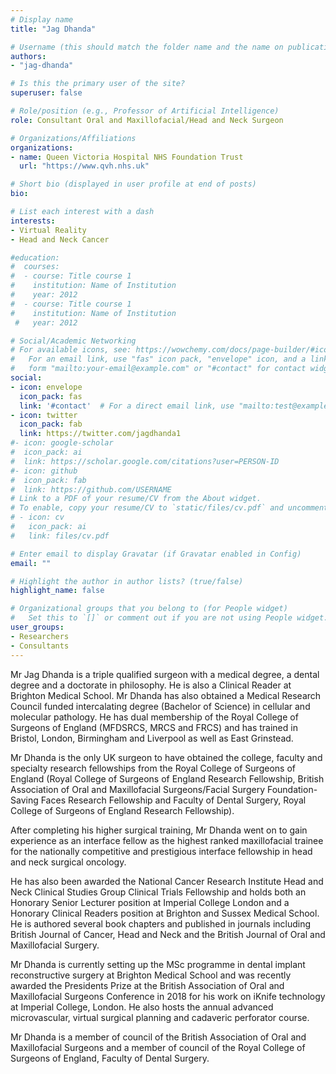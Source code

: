 ```yaml
---
# Display name
title: "Jag Dhanda"

# Username (this should match the folder name and the name on publications)
authors:
- "jag-dhanda"

# Is this the primary user of the site?
superuser: false

# Role/position (e.g., Professor of Artificial Intelligence)
role: Consultant Oral and Maxillofacial/Head and Neck Surgeon

# Organizations/Affiliations
organizations:
- name: Queen Victoria Hospital NHS Foundation Trust
  url: "https://www.qvh.nhs.uk"

# Short bio (displayed in user profile at end of posts)
bio: 

# List each interest with a dash
interests:
- Virtual Reality
- Head and Neck Cancer

#education:
#  courses:
#  - course: Title course 1
#    institution: Name of Institution
#    year: 2012
#  - course: Title course 1
#    institution: Name of Institution
 #   year: 2012

# Social/Academic Networking
# For available icons, see: https://wowchemy.com/docs/page-builder/#icons
#   For an email link, use "fas" icon pack, "envelope" icon, and a link in the
#   form "mailto:your-email@example.com" or "#contact" for contact widget.
social:
- icon: envelope
  icon_pack: fas
  link: '#contact'  # For a direct email link, use "mailto:test@example.org".
- icon: twitter
  icon_pack: fab
  link: https://twitter.com/jagdhanda1
#- icon: google-scholar
#  icon_pack: ai
#  link: https://scholar.google.com/citations?user=PERSON-ID
#- icon: github
#  icon_pack: fab
#  link: https://github.com/USERNAME
# Link to a PDF of your resume/CV from the About widget.
# To enable, copy your resume/CV to `static/files/cv.pdf` and uncomment the lines below.
# - icon: cv
#   icon_pack: ai
#   link: files/cv.pdf

# Enter email to display Gravatar (if Gravatar enabled in Config)
email: ""

# Highlight the author in author lists? (true/false)
highlight_name: false

# Organizational groups that you belong to (for People widget)
#   Set this to `[]` or comment out if you are not using People widget.
user_groups:
- Researchers
- Consultants
---
```


Mr Jag Dhanda is a triple qualified surgeon with a medical degree, a dental degree and a doctorate in philosophy. He is also a Clinical Reader at Brighton Medical School. Mr Dhanda has also obtained a Medical Research Council funded intercalating degree (Bachelor of Science) in cellular and molecular pathology. He has dual membership of the Royal College of Surgeons of England (MFDSRCS, MRCS and FRCS) and has trained in Bristol, London, Birmingham and Liverpool as well as East Grinstead.

Mr Dhanda is the only UK surgeon to have obtained the college, faculty and specialty research fellowships from the Royal College of Surgeons of England (Royal College of Surgeons of England Research Fellowship, British Association of Oral and Maxillofacial Surgeons/Facial Surgery Foundation-Saving Faces Research Fellowship and Faculty of Dental Surgery, Royal College of Surgeons of England Research Fellowship).

After completing his higher surgical training, Mr Dhanda went on to gain experience as an interface fellow as the highest ranked maxillofacial trainee for the nationally competitive and prestigious interface fellowship in head and neck surgical oncology.

He has also been awarded the National Cancer Research Institute Head and Neck Clinical Studies Group Clinical Trials Fellowship and holds both an Honorary Senior Lecturer position at Imperial College London and a Honorary Clinical Readers position at Brighton and Sussex Medical School. He is authored several book chapters and published in journals including British Journal of Cancer, Head and Neck and the British Journal of Oral and Maxillofacial Surgery.

Mr Dhanda is currently setting up the MSc programme in dental implant reconstructive surgery at Brighton Medical School and was recently awarded the Presidents Prize at the British Association of Oral and Maxillofacial Surgeons Conference in 2018 for his work on iKnife technology at Imperial College, London. He also hosts the annual advanced microvascular, virtual surgical planning and cadaveric perforator course.

Mr Dhanda is a member of council of the British Association of Oral and Maxillofacial Surgeons and a member of council of the Royal College of Surgeons of England, Faculty of Dental Surgery.

